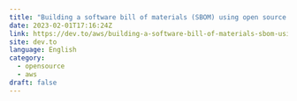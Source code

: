 ```yaml
---
title: "Building a software bill of materials (SBOM) using open source tools"
date: 2023-02-01T17:16:24Z
link: https://dev.to/aws/building-a-software-bill-of-materials-sbom-using-open-source-tools-2a6j?utm_medium=RSS&utm_source=news.12bit.vn
site: dev.to
language: English
category:
  - opensource
  - aws
draft: false
---
```

